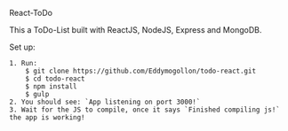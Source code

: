 React-ToDo

This a ToDo-List built with ReactJS, NodeJS, Express and MongoDB.

Set up:

    1. Run:
        $ git clone https://github.com/Eddymogollon/todo-react.git
        $ cd todo-react
        $ npm install
        $ gulp
    2. You should see: `App listening on port 3000!`
    3. Wait for the JS to compile, once it says `Finished compiling js!` the app is working!
